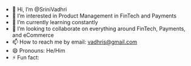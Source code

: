 - 👋 Hi, I’m @SriniVadhri
- 👀 I’m interested in Product Management in FinTech and Payments
- 🌱 I’m currently learning constantly
- 💞️ I’m looking to collaborate on everything around FinTech, Payments, and eCommerce
- 📫 How to reach me by email: vadhris@gmail.com
- 😄 Pronouns: He/Him
- ⚡ Fun fact: 

<!---
SriniVadhri/SriniVadhri is a ✨ special ✨ repository because its `README.md` (this file) appears on your GitHub profile.
You can click the Preview link to take a look at your changes.
--->
